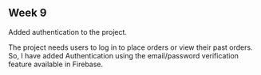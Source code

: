 Week 9
-------------------------------------------------------------------------------------------------------------------------------
Added authentication to the project.

The project needs users to log in to place orders or view their past orders. So, I have added Authentication 
using the email/password verification feature available in Firebase. 